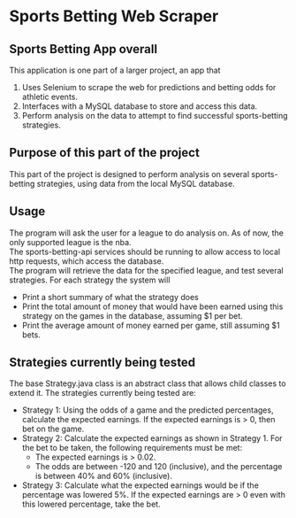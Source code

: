 # Sports Betting Web Scraper
## Sports Betting App overall
This application is one part of a larger project, an app that
1. Uses Selenium to scrape the web for predictions and betting odds for athletic events.
2. Interfaces with a MySQL database to store and access this data. 
3. Perform analysis on the data to attempt to find successful sports-betting strategies.

## Purpose of this part of the project
This part of the project is designed to perform analysis on several sports-betting strategies, using data from the local MySQL database. 

## Usage
The program will ask the user for a league to do analysis on. As of now, the only supported league is the nba.  
The sports-betting-api services should be running to allow access to local http requests, which access the database.  
The program will retrieve the data for the specified league, and test several strategies. For each strategy the system will
* Print a short summary of what the strategy does
* Print the total amount of money that would have been earned using this strategy on the games in the database, assuming $1 per bet.
* Print the average amount of money earned per game, still assuming $1 bets. 

## Strategies currently being tested
The base Strategy.java class is an abstract class that allows child classes to extend it. The strategies currently being tested are:
* Strategy 1: Using the odds of a game and the predicted percentages, calculate the expected earnings. If the expected earnings is > 0, then bet on the game.
* Strategy 2: Calculate the expected earnings as shown in Strategy 1. For the bet to be taken, the following requirements must be met:
    * The expected earnings is > 0.02.
    * The odds are between -120 and 120 (inclusive), and the percentage is between 40% and 60% (inclusive).
* Strategy 3: Calculate what the expected earnings would be if the percentage was lowered 5%. If the expected earnings are > 0 even with this lowered percentage, take the bet. 